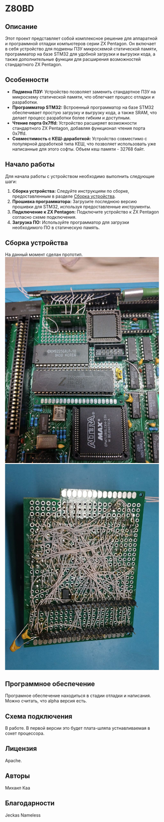 
# Z80BD

## Описание

Этот проект представляет собой комплексное решение для аппаратной и программной отладки компьютеров серии ZX Pentagon. Он включает в себя устройство для подмены ПЗУ микросхемой статической памяти, программатор на базе STM32 для удобной загрузки и выгрузки кода, а также дополнительные функции для расширения возможностей стандартного ZX Pentagon.

## Особенности

- **Подмена ПЗУ:** Устройство позволяет заменить стандартное ПЗУ на микросхему статической памяти, что облегчает процесс отладки и разработки.
- **Программатор STM32:** Встроенный программатор на базе STM32 обеспечивает простую загрузку и выгрузку кода, а также SRAM, что делает процесс разработки более гибким и доступным.
- **Чтение порта 0x7ffd:** Устройство расширяет возможности стандартного ZX Pentagon, добавляя функционал чтения порта 0x7ffd.
- **Совместимость с КЕШ-доработкой:** Устройство совместимо с популярной доработкой типа КЕШ, что позволяет использовать уже написанные для этого софты. Объем кеш памяти - 32768 байт.

## Начало работы

Для начала работы с устройством необходимо выполнить следующие шаги:

1. **Сборка устройства:** Следуйте инструкциям по сборке, предоставленным в разделе [Сборка устройства](#сборка-устройства).
2. **Прошивка программатора:** Загрузите последнюю версию прошивки для STM32, используя предоставленные инструменты.
3. **Подключение к ZX Pentagon:** Подключите устройство к ZX Pentagon согласно схеме подключения.
4. **Загрузка ПО:** Используйте программатор для загрузки необходимого ПО в статическую память.

## Сборка устройства

На данный момент сделан прототип.
![top](/foto/prototype/top.jpg "Установлен в PENTAGON-1024SL ver 2.2")
![top](/foto/prototype/bot.jpg "Монтаж МГТФ")

## Программное обеспечение

Програмное обеспечение находиться в стадии отладки и написания. Можно считать, что alpha версия есть.

## Схема подключения

В работе. В первой версии это будет плата-шляпа устнавливаемая в сокет процессора.

## Лицензия

Apache.

## Авторы

Михаил Каа

## Благодарности

Jeckas Nameless

